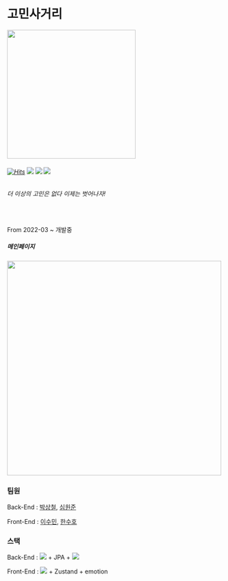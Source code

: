 # 고민사거리

<img  src="https://user-images.githubusercontent.com/58161987/173227456-c8facfc8-92e6-4570-bbff-675609107cd7.png"  width = 300px  height = 300px/>

###### [![Hits](https://hits.seeyoufarm.com/api/count/incr/badge.svg?url=https%3A%2F%2Fgithub.com%2FTEAM-MAT%2Fgomin-sageori&count_bg=%23F7964F&title_bg=%23888888&icon=checkmarx.svg&icon_color=%23FFFFFF&title=%EB%B0%A9%EB%AC%B8%EC%9E%90%EC%88%98&edge_flat=true)](https://hits.seeyoufarm.com) ![](https://img.shields.io/npm/v/react?color=61DAFB&label=react&logo=react&logoColor=white) ![](https://img.shields.io/npm/v/emotion?color=d36ac2&label=emotion) ![](https://img.shields.io/npm/v/zustand?color=f3804a&label=zustand)

###### 더 이상의 고민은 없다 이제는 벗어나자!

<br>

From 2022-03 ~ 개발중

##### 메인페이지

<img src="https://huchu.link/vm3gPjx" height= 500px />

### 팀원

Back-End : [박상철](https://github.com/sangcheol12), [심원준](https://github.com/makemyway-kr)

Front-End : [이수민](https://github.com/intersoom), [한수호](https://github.com/unbroken2650)

### 스택

Back-End : <img  src="https://img.shields.io/badge/Spring Boot-6DB33F?style=flat-square&logo=SpringBoot&logoColor=ffffff"/> + JPA + <img  src="https://img.shields.io/badge/MySQL-4479A1?style=flat-square&logo=MySQL&logoColor=ffffff"/>

Front-End : <img  src="https://img.shields.io/badge/React-61DAFB?style=flat-square&logo=React&logoColor=ffffff"/> + Zustand + emotion
